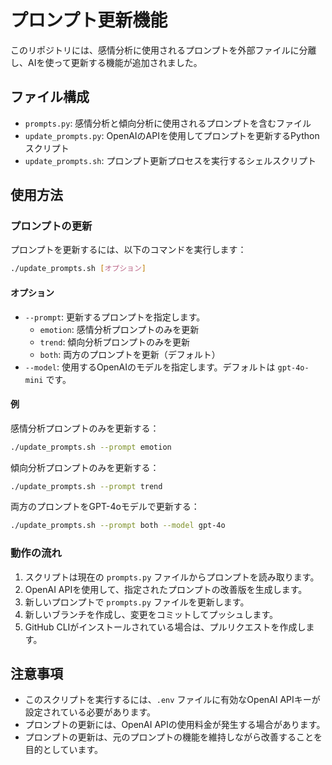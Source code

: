 # プロンプト更新機能

このリポジトリには、感情分析に使用されるプロンプトを外部ファイルに分離し、AIを使って更新する機能が追加されました。

## ファイル構成

- `prompts.py`: 感情分析と傾向分析に使用されるプロンプトを含むファイル
- `update_prompts.py`: OpenAIのAPIを使用してプロンプトを更新するPythonスクリプト
- `update_prompts.sh`: プロンプト更新プロセスを実行するシェルスクリプト

## 使用方法

### プロンプトの更新

プロンプトを更新するには、以下のコマンドを実行します：

```bash
./update_prompts.sh [オプション]
```

#### オプション

- `--prompt`: 更新するプロンプトを指定します。
  - `emotion`: 感情分析プロンプトのみを更新
  - `trend`: 傾向分析プロンプトのみを更新
  - `both`: 両方のプロンプトを更新（デフォルト）
- `--model`: 使用するOpenAIのモデルを指定します。デフォルトは `gpt-4o-mini` です。

#### 例

感情分析プロンプトのみを更新する：
```bash
./update_prompts.sh --prompt emotion
```

傾向分析プロンプトのみを更新する：
```bash
./update_prompts.sh --prompt trend
```

両方のプロンプトをGPT-4oモデルで更新する：
```bash
./update_prompts.sh --prompt both --model gpt-4o
```

### 動作の流れ

1. スクリプトは現在の `prompts.py` ファイルからプロンプトを読み取ります。
2. OpenAI APIを使用して、指定されたプロンプトの改善版を生成します。
3. 新しいプロンプトで `prompts.py` ファイルを更新します。
4. 新しいブランチを作成し、変更をコミットしてプッシュします。
5. GitHub CLIがインストールされている場合は、プルリクエストを作成します。

## 注意事項

- このスクリプトを実行するには、`.env` ファイルに有効なOpenAI APIキーが設定されている必要があります。
- プロンプトの更新には、OpenAI APIの使用料金が発生する場合があります。
- プロンプトの更新は、元のプロンプトの機能を維持しながら改善することを目的としています。 